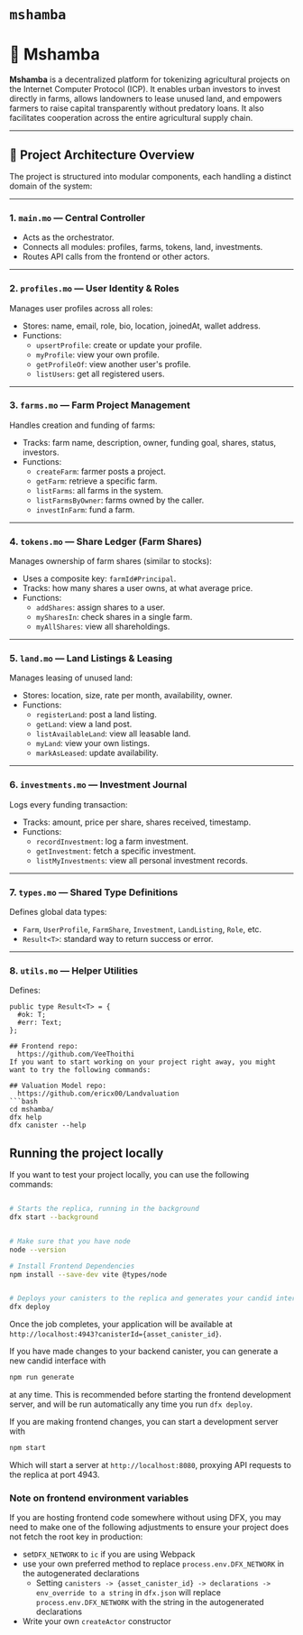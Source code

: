 # `mshamba`

# 🌾 Mshamba

**Mshamba** is a decentralized platform for tokenizing agricultural projects on the Internet Computer Protocol (ICP). It enables urban investors to invest directly in farms, allows landowners to lease unused land, and empowers farmers to raise capital transparently without predatory loans. It also facilitates cooperation across the entire agricultural supply chain.

---

## 🧠 Project Architecture Overview

The project is structured into modular components, each handling a distinct domain of the system:

---

### 1. `main.mo` — Central Controller

- Acts as the orchestrator.
- Connects all modules: profiles, farms, tokens, land, investments.
- Routes API calls from the frontend or other actors.

---

### 2. `profiles.mo` — User Identity & Roles

Manages user profiles across all roles:
- Stores: name, email, role, bio, location, joinedAt, wallet address.
- Functions:
  - `upsertProfile`: create or update your profile.
  - `myProfile`: view your own profile.
  - `getProfileOf`: view another user's profile.
  - `listUsers`: get all registered users.

---

### 3. `farms.mo` — Farm Project Management

Handles creation and funding of farms:
- Tracks: farm name, description, owner, funding goal, shares, status, investors.
- Functions:
  - `createFarm`: farmer posts a project.
  - `getFarm`: retrieve a specific farm.
  - `listFarms`: all farms in the system.
  - `listFarmsByOwner`: farms owned by the caller.
  - `investInFarm`: fund a farm.

---

### 4. `tokens.mo` — Share Ledger (Farm Shares)

Manages ownership of farm shares (similar to stocks):
- Uses a composite key: `farmId#Principal`.
- Tracks: how many shares a user owns, at what average price.
- Functions:
  - `addShares`: assign shares to a user.
  - `mySharesIn`: check shares in a single farm.
  - `myAllShares`: view all shareholdings.

---

### 5. `land.mo` — Land Listings & Leasing

Manages leasing of unused land:
- Stores: location, size, rate per month, availability, owner.
- Functions:
  - `registerLand`: post a land listing.
  - `getLand`: view a land post.
  - `listAvailableLand`: view all leasable land.
  - `myLand`: view your own listings.
  - `markAsLeased`: update availability.

---

### 6. `investments.mo` — Investment Journal

Logs every funding transaction:
- Tracks: amount, price per share, shares received, timestamp.
- Functions:
  - `recordInvestment`: log a farm investment.
  - `getInvestment`: fetch a specific investment.
  - `listMyInvestments`: view all personal investment records.

---

### 7. `types.mo` — Shared Type Definitions

Defines global data types:
- `Farm`, `UserProfile`, `FarmShare`, `Investment`, `LandListing`, `Role`, etc.
- `Result<T>`: standard way to return success or error.

---

### 8. `utils.mo` — Helper Utilities

Defines:
```motoko
public type Result<T> = {
  #ok: T;
  #err: Text;
};

## Frontend repo:
  https://github.com/VeeThoithi
If you want to start working on your project right away, you might want to try the following commands:

## Valuation Model repo:
  https://github.com/ericx00/Landvaluation
```bash
cd mshamba/
dfx help
dfx canister --help
```

## Running the project locally

If you want to test your project locally, you can use the following commands:

```bash

# Starts the replica, running in the background
dfx start --background


# Make sure that you have node
node --version

# Install Frontend Dependencies
npm install --save-dev vite @types/node


# Deploys your canisters to the replica and generates your candid interface
dfx deploy
```

Once the job completes, your application will be available at `http://localhost:4943?canisterId={asset_canister_id}`.

If you have made changes to your backend canister, you can generate a new candid interface with

```bash
npm run generate
```

at any time. This is recommended before starting the frontend development server, and will be run automatically any time you run `dfx deploy`.

If you are making frontend changes, you can start a development server with

```bash
npm start
```

Which will start a server at `http://localhost:8080`, proxying API requests to the replica at port 4943.

### Note on frontend environment variables

If you are hosting frontend code somewhere without using DFX, you may need to make one of the following adjustments to ensure your project does not fetch the root key in production:

- set`DFX_NETWORK` to `ic` if you are using Webpack
- use your own preferred method to replace `process.env.DFX_NETWORK` in the autogenerated declarations
  - Setting `canisters -> {asset_canister_id} -> declarations -> env_override to a string` in `dfx.json` will replace `process.env.DFX_NETWORK` with the string in the autogenerated declarations
- Write your own `createActor` constructor
